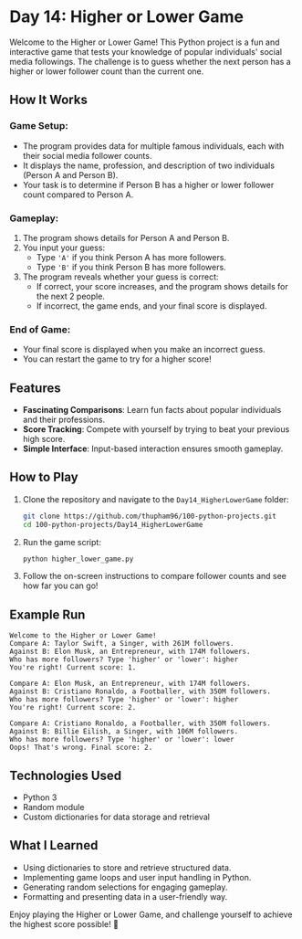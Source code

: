 # Day 14: Higher or Lower Game

Welcome to the Higher or Lower Game! This Python project is a fun and interactive game that tests your knowledge of popular individuals' social media followings. The challenge is to guess whether the next person has a higher or lower follower count than the current one.

## How It Works

### Game Setup:

- The program provides data for multiple famous individuals, each with their social media follower counts.
- It displays the name, profession, and description of two individuals (Person A and Person B).
- Your task is to determine if Person B has a higher or lower follower count compared to Person A.

### Gameplay:

1. The program shows details for Person A and Person B.
2. You input your guess:
   - Type `'A'` if you think Person A has more followers.
   - Type `'B'` if you think Person B has more followers.
3. The program reveals whether your guess is correct:
   - If correct, your score increases, and the program shows details for the next 2 people.
   - If incorrect, the game ends, and your final score is displayed.

### End of Game:

- Your final score is displayed when you make an incorrect guess.
- You can restart the game to try for a higher score!

## Features

- **Fascinating Comparisons**: Learn fun facts about popular individuals and their professions.
- **Score Tracking**: Compete with yourself by trying to beat your previous high score.
- **Simple Interface**: Input-based interaction ensures smooth gameplay.

## How to Play

1. Clone the repository and navigate to the `Day14_HigherLowerGame` folder:
   ```bash
   git clone https://github.com/thupham96/100-python-projects.git
   cd 100-python-projects/Day14_HigherLowerGame
   ```

2. Run the game script:
   ```bash
   python higher_lower_game.py
   ```

3. Follow the on-screen instructions to compare follower counts and see how far you can go!

## Example Run

```plaintext
Welcome to the Higher or Lower Game!
Compare A: Taylor Swift, a Singer, with 261M followers.
Against B: Elon Musk, an Entrepreneur, with 174M followers.
Who has more followers? Type 'higher' or 'lower': higher
You're right! Current score: 1.

Compare A: Elon Musk, an Entrepreneur, with 174M followers.
Against B: Cristiano Ronaldo, a Footballer, with 350M followers.
Who has more followers? Type 'higher' or 'lower': higher
You're right! Current score: 2.

Compare A: Cristiano Ronaldo, a Footballer, with 350M followers.
Against B: Billie Eilish, a Singer, with 106M followers.
Who has more followers? Type 'higher' or 'lower': lower
Oops! That's wrong. Final score: 2.
```

## Technologies Used

- Python 3
- Random module
- Custom dictionaries for data storage and retrieval

## What I Learned

- Using dictionaries to store and retrieve structured data.
- Implementing game loops and user input handling in Python.
- Generating random selections for engaging gameplay.
- Formatting and presenting data in a user-friendly way.

Enjoy playing the Higher or Lower Game, and challenge yourself to achieve the highest score possible! 🎉
